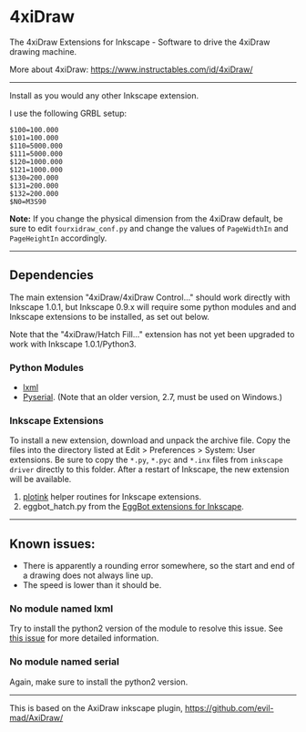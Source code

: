 # 4xiDraw

The 4xiDraw Extensions for Inkscape - Software to drive the 4xiDraw drawing machine.

More about 4xiDraw:  https://www.instructables.com/id/4xiDraw/

---------


Install as you would any other Inkscape extension.

I use the following GRBL setup:

```
$100=100.000
$101=100.000
$110=5000.000
$111=5000.000
$120=1000.000
$121=1000.000
$130=200.000
$131=200.000
$132=200.000
$N0=M3S90
```
**Note:** If you change the physical dimension from the 4xiDraw default, be sure to edit ```fourxidraw_conf.py``` and change the values of ```PageWidthIn``` and ```PageHeightIn``` accordingly.

---------

## Dependencies

The main extension "4xiDraw/4xiDraw Control..." should work directly with Inkscape 1.0.1, but Inkscape 0.9.x will require some python modules and and Inkscape extensions to be installed, as set out below.

Note that the "4xiDraw/Hatch Fill..." extension has not yet been upgraded to work with Inkscape 1.0.1/Python3.

### Python Modules

- [lxml](https://lxml.de/)
- [Pyserial](https://pypi.python.org/pypi/pyserial). (Note that an older version, 2.7, must be used on Windows.)

### Inkscape Extensions

To install a new extension, download and unpack the archive file. Copy the files into the directory listed at Edit > Preferences > System: User extensions. Be sure to copy the `*.py`, `*.pyc` and `*.inx` files from `inkscape driver` directly to this folder. After a restart of Inkscape, the new extension will be available.

1. [plotink](https://github.com/evil-mad/plotink) helper routines for Inkscape extensions.
2. eggbot_hatch.py from the [EggBot extensions for Inkscape](https://github.com/evil-mad/EggBot/).

---------

## Known issues:

- There is apparently a rounding error somewhere, so the start and end of a drawing does not always line up.
- The speed is lower than it should be.

### No module named lxml

Try to install the python2 version of the module to resolve this issue. See [this issue](https://github.com/NixOS/nixpkgs/issues/31800) for more detailed information.

### No module named serial

Again, make sure to install the python2 version.


---------

This is based on the AxiDraw inkscape plugin, https://github.com/evil-mad/AxiDraw/
